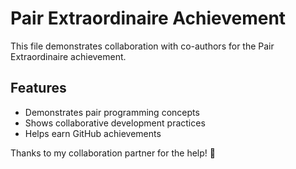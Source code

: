 # Pair Extraordinaire Achievement

This file demonstrates collaboration with co-authors for the Pair Extraordinaire achievement.

## Features
- Demonstrates pair programming concepts
- Shows collaborative development practices
- Helps earn GitHub achievements

Thanks to my collaboration partner for the help! 🤝
